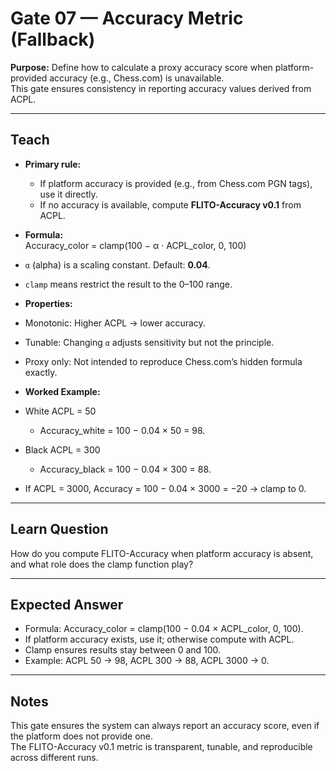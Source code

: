 # Gate 07 — Accuracy Metric (Fallback)

**Purpose:** Define how to calculate a proxy accuracy score when platform-provided accuracy (e.g., Chess.com) is unavailable.  
This gate ensures consistency in reporting accuracy values derived from ACPL.

---

## Teach
- **Primary rule:**  
  - If platform accuracy is provided (e.g., from Chess.com PGN tags), use it directly.  
  - If no accuracy is available, compute **FLITO-Accuracy v0.1** from ACPL.  

- **Formula:**  
Accuracy_color = clamp(100 − α · ACPL_color, 0, 100)
- `α` (alpha) is a scaling constant. Default: **0.04**.  
- `clamp` means restrict the result to the 0–100 range.  

- **Properties:**  
- Monotonic: Higher ACPL → lower accuracy.  
- Tunable: Changing `α` adjusts sensitivity but not the principle.  
- Proxy only: Not intended to reproduce Chess.com’s hidden formula exactly.  

- **Worked Example:**  
- White ACPL = 50  
  - Accuracy_white = 100 − 0.04 × 50 = 98.  
- Black ACPL = 300  
  - Accuracy_black = 100 − 0.04 × 300 = 88.  
- If ACPL = 3000, Accuracy = 100 − 0.04 × 3000 = −20 → clamp to 0.  

---

## Learn Question
How do you compute FLITO-Accuracy when platform accuracy is absent, and what role does the clamp function play?  

---

## Expected Answer
- Formula: Accuracy_color = clamp(100 − 0.04 × ACPL_color, 0, 100).  
- If platform accuracy exists, use it; otherwise compute with ACPL.  
- Clamp ensures results stay between 0 and 100.  
- Example: ACPL 50 → 98, ACPL 300 → 88, ACPL 3000 → 0.  

---

## Notes
This gate ensures the system can always report an accuracy score, even if the platform does not provide one.  
The FLITO-Accuracy v0.1 metric is transparent, tunable, and reproducible across different runs.  

